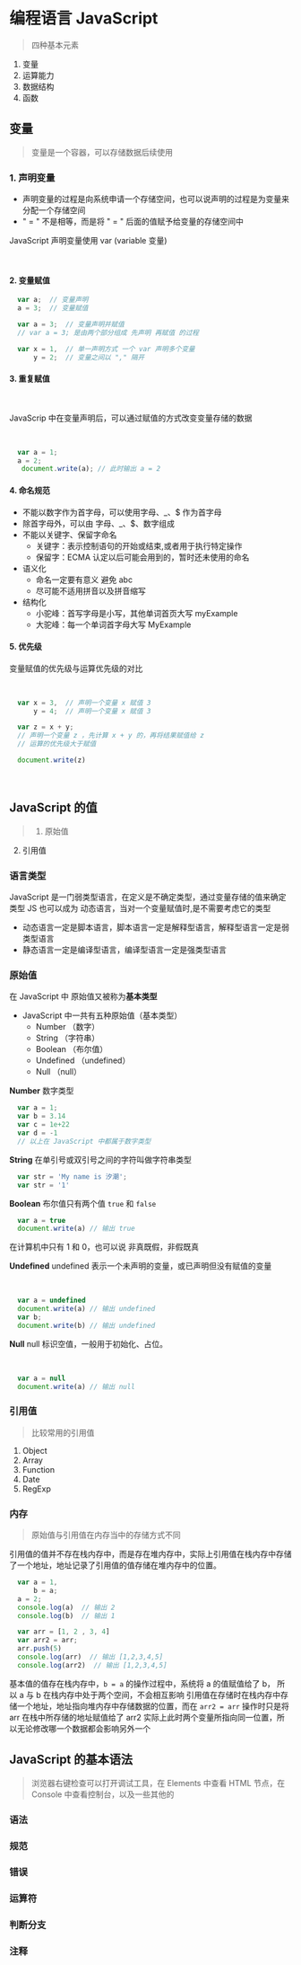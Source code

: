 # 编程语言 JavaScript
> 四种基本元素
1. 变量
2. 运算能力
3. 数据结构
4. 函数


## 变量
> 变量是一个容器，可以存储数据后续使用

### 1. 声明变量
  - 声明变量的过程是向系统申请一个存储空间，也可以说声明的过程是为变量来分配一个存储空间
  - " = " 不是相等，而是将 " = " 后面的值赋予给变量的存储空间中

JavaScript 声明变量使用 var (variable 变量)

<br />

#### 2. 变量赋值

```javascript
  var a;  // 变量声明
  a = 3;  // 变量赋值

  var a = 3;  // 变量声明并赋值
  // var a = 3; 是由两个部分组成 先声明 再赋值 的过程

  var x = 1,  // 单一声明方式 一个 var 声明多个变量
      y = 2;  // 变量之间以 "," 隔开
```
#### 3. 重复赋值

<br />

JavaScrip 中在变量声明后，可以通过赋值的方式改变变量存储的数据

<br />

```javascript
  var a = 1;
  a = 2;
   document.write(a); // 此时输出 a = 2
```

#### 4. 命名规范
  - 不能以数字作为首字母，可以使用字母、_、$ 作为首字母
  - 除首字母外，可以由 字母、_、$、数字组成
  - 不能以关键字、保留字命名
    - 关键字：表示控制语句的开始或结束,或者用于执行特定操作
    - 保留字：ECMA 认定以后可能会用到的，暂时还未使用的命名
  - 语义化
    - 命名一定要有意义 避免 abc
    - 尽可能不适用拼音以及拼音缩写
  - 结构化
    - 小驼峰：首写字母是小写，其他单词首页大写 myExample
    - 大驼峰：每一个单词首字母大写 MyExample

#### 5. 优先级

变量赋值的优先级与运算优先级的对比

<br />

```javascript
  var x = 3,  // 声明一个变量 x 赋值 3
      y = 4;  // 声明一个变量 x 赋值 3

  var z = x + y;
  // 声明一个变量 z ，先计算 x + y 的，再将结果赋值给 z
  // 运算的优先级大于赋值

  document.write(z)
```

<br />

## JavaScript 的值
> 1. 原始值
  2. 引用值

### 语言类型
JavaScript 是一门弱类型语言，在定义是不确定类型，通过变量存储的值来确定类型
JS 也可以成为 动态语言，当对一个变量赋值时,是不需要考虑它的类型
- 动态语言一定是脚本语言，脚本语言一定是解释型语言，解释型语言一定是弱类型语言
- 静态语言一定是编译型语言，编译型语言一定是强类型语言


### 原始值
在 JavaScript 中 原始值又被称为**基本类型**
- JavaScript 中一共有五种原始值（基本类型）
  - Number （数字）
  - String （字符串）
  - Boolean （布尔值）
  - Undefined （undefined）
  - Null  （null）

**Number**
数字类型

```javascript
  var a = 1;
  var b = 3.14
  var c = 1e+22
  var d = -1
  // 以上在 JavaScript 中都属于数字类型
```

**String**
在单引号或双引号之间的字符叫做字符串类型

```javascript
  var str = 'My name is 汐潮';
  var str = '1'
```

**Boolean**
布尔值只有两个值 `true` 和 `false`

```javascript
  var a = true
  document.write(a) // 输出 true
```

在计算机中只有 1 和 0，也可以说 非真既假，非假既真

**Undefined**
undefined 表示一个未声明的变量，或已声明但没有赋值的变量

<br />

```javascript
  var a = undefined
  document.write(a) // 输出 undefined
  var b;
  document.write(b) // 输出 undefined
```

**Null**
null 标识空值，一般用于初始化、占位。

<br />

```javascript
  var a = null
  document.write(a) // 输出 null
```




### 引用值
> 比较常用的引用值
  1. Object
  2. Array
  3. Function
  4. Date
  5. RegExp

### 内存
> 原始值与引用值在内存当中的存储方式不同

引用值的值并不存在栈内存中，而是存在堆内存中，实际上引用值在栈内存中存储了一个地址，地址记录了引用值的值存储在堆内存中的位置。
```javascript
  var a = 1,
      b = a;
  a = 2;
  console.log(a)  // 输出 2
  console.log(b)  // 输出 1

  var arr = [1, 2 , 3, 4]
  var arr2 = arr;
  arr.push(5)
  console.log(arr)  // 输出 [1,2,3,4,5]
  console.log(arr2)  // 输出 [1,2,3,4,5]
```

基本值的值存在栈内存中，`b = a` 的操作过程中，系统将 a 的值赋值给了 b， 所以 a 与 b 在栈内存中处于两个空间，不会相互影响
引用值在存储时在栈内存中存储一个地址，地址指向堆内存中存储数据的位置，而在 `arr2 = arr` 操作时只是将 arr 在栈中所存储的地址赋值给了 arr2 实际上此时两个变量所指向同一位置，所以无论修改哪一个数据都会影响另外一个








## JavaScript 的基本语法
> 浏览器右键检查可以打开调试工具，在 Elements 中查看 HTML 节点，在 Console 中查看控制台，以及一些其他的
### 语法
### 规范
### 错误
### 运算符
### 判断分支
### 注释